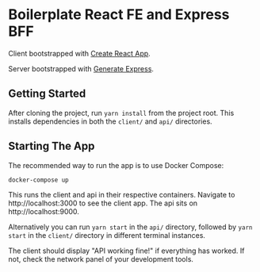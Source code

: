 # Boilerplate React FE and Express BFF

Client bootstrapped with [Create React App](https://github.com/facebook/create-react-app).

Server bootstrapped with [Generate Express](https://expressjs.com/en/starter/generator.html).

## Getting Started

After cloning the project, run `yarn install` from the project root. This installs dependencies in both the `client/` and `api/` directories.

## Starting The App

The recommended way to run the app is to use Docker Compose:

```
docker-compose up
```

This runs the client and api in their respective containers. Navigate to http://localhost:3000 to see the client app. The api sits on http://localhost:9000.

Alternatively you can run `yarn start` in the `api/` directory, followed by `yarn start` in the `client/` directory in different terminal instances.

The client should display "API working fine!" if everything has worked. If not, check the network panel of your development tools.

